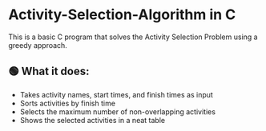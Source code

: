 # Activity-Selection-Algorithm in  C

This is a basic C program that solves the Activity Selection Problem using a greedy approach.

## 🟢 What it does:

- Takes activity names, start times, and finish times as input  
- Sorts activities by finish time  
- Selects the maximum number of non-overlapping activities  
- Shows the selected activities in a neat table
